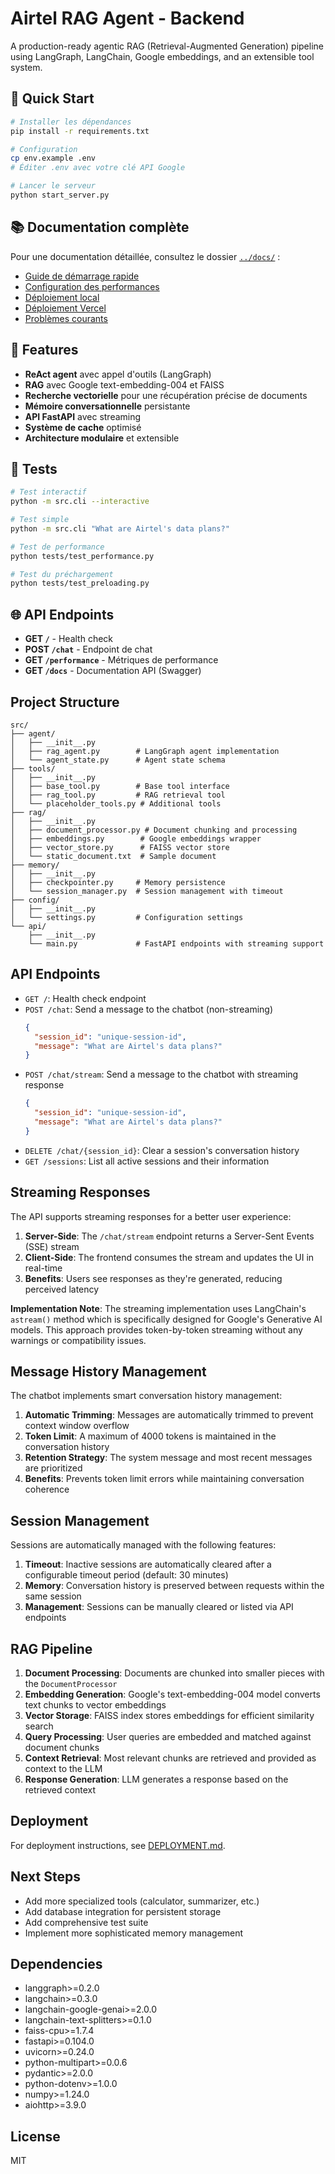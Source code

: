 # Airtel RAG Agent - Backend

A production-ready agentic RAG (Retrieval-Augmented Generation) pipeline using LangGraph, LangChain, Google embeddings, and an extensible tool system.

## 🚀 Quick Start

```bash
# Installer les dépendances
pip install -r requirements.txt

# Configuration
cp env.example .env
# Éditer .env avec votre clé API Google

# Lancer le serveur
python start_server.py
```

## 📚 Documentation complète

Pour une documentation détaillée, consultez le dossier [`../docs/`](../docs/) :

- [Guide de démarrage rapide](../docs/getting-started.md)
- [Configuration des performances](../docs/configuration/performance.md)
- [Déploiement local](../docs/deployment/local.md)
- [Déploiement Vercel](../docs/deployment/vercel.md)
- [Problèmes courants](../docs/troubleshooting/common-issues.md)

## 🔧 Features

- **ReAct agent** avec appel d'outils (LangGraph)
- **RAG** avec Google text-embedding-004 et FAISS
- **Recherche vectorielle** pour une récupération précise de documents
- **Mémoire conversationnelle** persistante
- **API FastAPI** avec streaming
- **Système de cache** optimisé
- **Architecture modulaire** et extensible

## 🧪 Tests

```bash
# Test interactif
python -m src.cli --interactive

# Test simple
python -m src.cli "What are Airtel's data plans?"

# Test de performance
python tests/test_performance.py

# Test du préchargement
python tests/test_preloading.py
```

## 🌐 API Endpoints

- **GET `/`** - Health check
- **POST `/chat`** - Endpoint de chat
- **GET `/performance`** - Métriques de performance
- **GET `/docs`** - Documentation API (Swagger)

## Project Structure
```
src/
├── agent/
│   ├── __init__.py
│   ├── rag_agent.py        # LangGraph agent implementation
│   └── agent_state.py      # Agent state schema
├── tools/
│   ├── __init__.py
│   ├── base_tool.py        # Base tool interface
│   ├── rag_tool.py         # RAG retrieval tool
│   └── placeholder_tools.py # Additional tools
├── rag/
│   ├── __init__.py
│   ├── document_processor.py # Document chunking and processing
│   ├── embeddings.py        # Google embeddings wrapper
│   ├── vector_store.py      # FAISS vector store
│   └── static_document.txt  # Sample document
├── memory/
│   ├── __init__.py
│   ├── checkpointer.py     # Memory persistence
│   └── session_manager.py  # Session management with timeout
├── config/
│   ├── __init__.py
│   └── settings.py         # Configuration settings
└── api/
    ├── __init__.py
    └── main.py             # FastAPI endpoints with streaming support
```

## API Endpoints

- `GET /`: Health check endpoint
- `POST /chat`: Send a message to the chatbot (non-streaming)
  ```json
  {
    "session_id": "unique-session-id",
    "message": "What are Airtel's data plans?"
  }
  ```
- `POST /chat/stream`: Send a message to the chatbot with streaming response
  ```json
  {
    "session_id": "unique-session-id",
    "message": "What are Airtel's data plans?"
  }
  ```
- `DELETE /chat/{session_id}`: Clear a session's conversation history
- `GET /sessions`: List all active sessions and their information

## Streaming Responses

The API supports streaming responses for a better user experience:

1. **Server-Side**: The `/chat/stream` endpoint returns a Server-Sent Events (SSE) stream
2. **Client-Side**: The frontend consumes the stream and updates the UI in real-time
3. **Benefits**: Users see responses as they're generated, reducing perceived latency

**Implementation Note**: The streaming implementation uses LangChain's `astream()` method which is specifically designed for Google's Generative AI models. This approach provides token-by-token streaming without any warnings or compatibility issues.

## Message History Management

The chatbot implements smart conversation history management:

1. **Automatic Trimming**: Messages are automatically trimmed to prevent context window overflow
2. **Token Limit**: A maximum of 4000 tokens is maintained in the conversation history
3. **Retention Strategy**: The system message and most recent messages are prioritized
4. **Benefits**: Prevents token limit errors while maintaining conversation coherence

## Session Management

Sessions are automatically managed with the following features:

1. **Timeout**: Inactive sessions are automatically cleared after a configurable timeout period (default: 30 minutes)
2. **Memory**: Conversation history is preserved between requests within the same session
3. **Management**: Sessions can be manually cleared or listed via API endpoints

## RAG Pipeline

1. **Document Processing**: Documents are chunked into smaller pieces with the `DocumentProcessor`
2. **Embedding Generation**: Google's text-embedding-004 model converts text chunks to vector embeddings
3. **Vector Storage**: FAISS index stores embeddings for efficient similarity search
4. **Query Processing**: User queries are embedded and matched against document chunks
5. **Context Retrieval**: Most relevant chunks are retrieved and provided as context to the LLM
6. **Response Generation**: LLM generates a response based on the retrieved context

## Deployment

For deployment instructions, see [DEPLOYMENT.md](DEPLOYMENT.md).

## Next Steps

- Add more specialized tools (calculator, summarizer, etc.)
- Add database integration for persistent storage
- Add comprehensive test suite
- Implement more sophisticated memory management

## Dependencies
- langgraph>=0.2.0
- langchain>=0.3.0
- langchain-google-genai>=2.0.0
- langchain-text-splitters>=0.1.0
- faiss-cpu>=1.7.4
- fastapi>=0.104.0
- uvicorn>=0.24.0
- python-multipart>=0.0.6
- pydantic>=2.0.0
- python-dotenv>=1.0.0
- numpy>=1.24.0
- aiohttp>=3.9.0

## License
MIT 